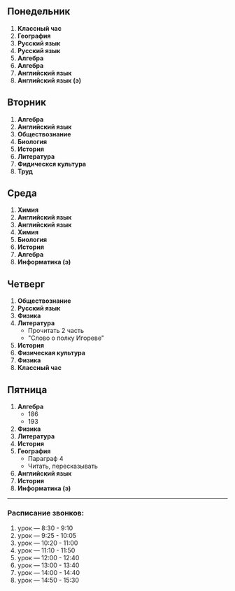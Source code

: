 ## Понедельник
1. **Классный час**  
2. **География**  
3. **Русский язык**  
4. **Русский язык**  
5. **Алгебра**  
6. **Алгебра**  
7. **Английский язык**  
8. **Английский язык (э)**

## Вторник
1. **Алгебра**  
2. **Английский язык**  
3. **Обществознание**  
4. **Биология**
5. **История**  
6. **Литература**  
7. **Фидическся культура**  
8. **Труд**

## Среда
1. **Химия**  
2. **Английский язык**
3. **Английский язык**  
4. **Химия**  
5. **Биология**  
6. **История**  
7. **Алгебра**
8. **Информатика (э)**

## Четверг
1. **Обществознание**  
2. **Русский язык**  
3. **Физика**  
4. **Литература**
   - Прочитать 2 часть
   - "Слово о полку Игореве"
5. **История**  
6. **Физическая культура**  
7. **Физика**  
8. **Классный час**

## Пятница
1. **Алгебра**
   - 186
   - 193
2. **Физика**  
3. **Литература**  
4. **История**  
5. **География**
   - Параграф 4
   - Читать, пересказывать
6. **Английский язык**  
7. **История**  
8. **Информатика (э)**

---

### Расписание звонков:
1. урок — 8:30 - 9:10  
2. урок — 9:25 - 10:05  
3. урок — 10:20 - 11:00  
4. урок — 11:10 - 11:50  
5. урок — 12:00 - 12:40  
6. урок — 13:00 - 13:40  
7. урок — 14:00 - 14:40  
8. урок — 14:50 - 15:30

